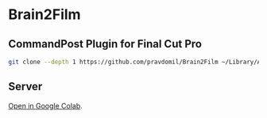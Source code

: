 # Brain2Film

## CommandPost Plugin for Final Cut Pro

```sh
git clone --depth 1 https://github.com/pravdomil/Brain2Film ~/Library/Application\ Support/CommandPost/Plugins/Brain2Film
```

## Server

[Open in Google Colab](https://colab.research.google.com/github/pravdomil/Brain2Film/blob/master/Brain2Film.ipynb).
